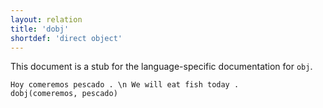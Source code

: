 ```yaml
---
layout: relation
title: 'dobj'
shortdef: 'direct object'
---
```


This document is a stub for the language-specific documentation
for `obj`.


~~~ sdparse
Hoy comeremos pescado . \n We will eat fish today .
dobj(comeremos, pescado)
~~~
<!-- Interlanguage links updated Út zář 29 18:41:31 CEST 2020 -->

